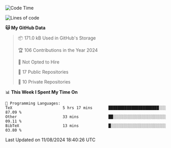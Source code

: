<!--START_SECTION:waka-->
![Code Time](http://img.shields.io/badge/Code%20Time-994%20hrs%2011%20mins-blue)

![Lines of code](https://img.shields.io/badge/From%20Hello%20World%20I%27ve%20Written-215.1%20thousand%20lines%20of%20code-blue)

**🐱 My GitHub Data** 

> 📦 171.0 kB Used in GitHub's Storage 
 > 
> 🏆 106 Contributions in the Year 2024
 > 
> 🚫 Not Opted to Hire
 > 
> 📜 17 Public Repositories 
 > 
> 🔑 10 Private Repositories 
 > 
📊 **This Week I Spent My Time On** 

```text
💬 Programming Languages: 
TeX                      5 hrs 17 mins       ██████████████████████░░░   87.09 % 
Other                    33 mins             ██░░░░░░░░░░░░░░░░░░░░░░░   09.11 % 
BibTeX                   13 mins             █░░░░░░░░░░░░░░░░░░░░░░░░   03.80 % 
```


 Last Updated on 11/08/2024 18:40:26 UTC
<!--END_SECTION:waka-->
